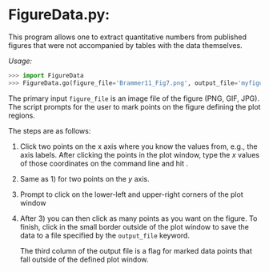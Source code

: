 FigureData.py: 
==========

This program allows one to extract quantitative numbers from published 
figures that were not accompanied by tables with the data themselves.  

_Usage:_
```python
>>> import FigureData
>>> FigureData.go(figure_file='Brammer11_Fig7.png', output_file='myfigure.data')
```

The primary input `figure_file` is an image file of the figure (PNG, GIF, JPG).  
The script prompts for the user to mark points on the figure defining the plot regions.  

The steps are as follows:

1. Click two points on the x axis where you know the values from, e.g., the 
   axis labels.  After clicking the points in the plot window, type the _x_
   values of those coordinates on the command line and hit <ENTER>.
   
2. Same as 1) for two points on the _y_ axis.

3. Prompt to click on the lower-left and upper-right corners of the plot 
   window
   
4. After 3) you can then click as many points as you want on the figure.
   To finish, click in the small border outside of the plot window to 
   save the data to a file specified by the `output_file` keyword.
   
   The third column of the output file is a flag for marked data points 
   that fall outside of the defined plot window.
